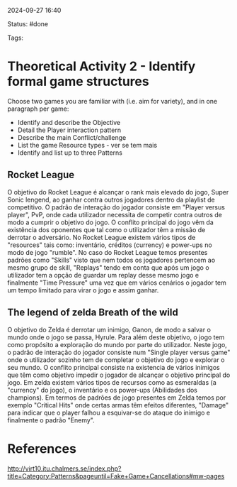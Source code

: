 2024-09-27 16:40

Status: #done 

Tags: 

# Theoretical Activity 2 - Identify formal game structures

Choose two games you are familiar with (i.e. aim for variety), and in one paragraph per game:

- Identify and describe the Objective 
- Detail the Player interaction pattern 
- Describe the main Conflict/challenge
- List the game Resource types - ver se tem mais
- Identify and list up to three Patterns

## Rocket League

O objetivo do Rocket League é alcançar o rank mais elevado do jogo, Super Sonic lengend, ao ganhar contra outros jogadores dentro da playlist de competitivo. O padrão de interação do jogador consiste em "Player versus player", PvP, onde cada utilizador necessita de competir contra outros de modo a cumprir o objetivo do jogo. O conflito principal do jogo vêm da existência dos oponentes que tal como o utilizador têm  a missão de derrotar o adversário. No Rocket League existem vários tipos de "resources" tais como: inventário, créditos (currency) e power-ups no modo de jogo "rumble". No caso do Rocket League temos presentes padrões como "Skills" visto que nem todos os jogadores pertencem ao mesmo grupo de skill, "Replays" tendo em conta que após um jogo o utilizador tem a opção de guardar um replay desse mesmo jogo e finalmente "Time Pressure" uma vez que em vários cenários o jogador tem um tempo limitado para virar o jogo e assim ganhar.

## The legend of zelda Breath of the wild 

O objetivo do Zelda é derrotar um inimigo, Ganon, de modo a salvar o mundo onde o jogo se passa, Hyrule. Para além deste objetivo, o jogo tem como propósito a exploração do mundo por parte do utilizador. Neste jogo, o padrão de interação do jogador consiste num "Single player versus game" onde o utilizador sozinho tem de completar o objetivo do jogo e explorar o seu mundo. O conflito principal consiste na existencia de vários inimigos que têm como objetivo impedir o jogador de alcançar o objetivo principal do jogo. Em zelda existem vários tipos de recursos como as esmeraldas (a "currency" do jogo), o inventário e os power-ups (Abilidades dos champions). Em termos de padrões de jogo presentes em Zelda temos por exemplo "Critical Hits" onde certas armas têm efeitos diferentes, "Damage" para indicar que o player falhou a esquivar-se do ataque do inimigo e finalmente o padrão "Enemy".

# References

http://virt10.itu.chalmers.se/index.php?title=Category:Patterns&pageuntil=Fake+Game+Cancellations#mw-pages